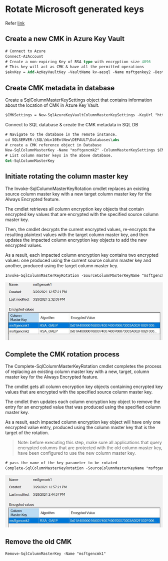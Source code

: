 # Rotate Microsoft generated keys
Refer [link](https://docs.microsoft.com/en-us/sql/relational-databases/security/encryption/rotate-always-encrypted-keys-using-powershell?view=sql-server-ver15#column-master-key-rotation-without-role-separation)

## Create a new CMK in Azure Key Vault
```ps
# Connect to Azure
Connect-AzAccount
# Create a non-expiring Key of RSA type with encryption size 4096
# This key will act as CMK & have all the permitted operations
$akvKey = Add-AzKeyVaultKey -VaultName kv-aesql -Name msftgenkey2 -Destination Software -Size 4096 -debug
``` 

## Create CMK metadata in database
Create a SqlColumnMasterKeySettings object that contains information about the location of CMK in Azure Key Vault.
```ps
$CMKSettings = New-SqlAzureKeyVaultColumnMasterKeySettings -KeyUrl "https://kv-aesql.vault.azure.net/keys/msftgenkey2/23bdc76cc8d44436b978a74f5c5e1d2f"
```
Connect to SQL database & create the CMK metadata in SQL DB
```ps
# Navigate to the database in the remote instance.
cd SQLSERVER:\SQL\Win10EntNew\DEFAULT\Databases\abs
# create a CMK reference object in Database
New-SqlColumnMasterKey -Name "msftgencmk2" -ColumnMasterKeySettings $CMKSettings
# List column master keys in the above database.
Get-SqlColumnMasterKey
```

## Initiate rotating the column master key
The Invoke-SqlColumnMasterKeyRotation cmdlet replaces an existing source column master key with a new target column master key for the Always Encrypted feature.

The cmdlet retrieves all column encryption key objects that contain encrypted key values that are encrypted with the specified source column master key.

Then, the cmdlet decrypts the current encrypted values, re-encrypts the resulting plaintext values with the target column master key, and then updates the impacted column encryption key objects to add the new encrypted values.

As a result, each impacted column encryption key contains two encrypted values: one produced using the current source column master key and another, produced using the target column master key.
```ps
Invoke-SqlColumnMasterKeyRotation -SourceColumnMasterKeyName "msftgencmk1" -TargetColumnMasterKeyName "msftgencmk2" -debug
```
![Alt text](/images/initiate-sql-cmk-rotation.jpg)

## Complete the CMK rotation process
The Complete-SqlColumnMasterKeyRotation cmdlet completes the process of replacing an existing column master key with a new, target, column master key for the Always Encrypted feature.

The cmdlet gets all column encryption key objects containing encrypted key values that are encrypted with the specified source column master key.

The cmdlet then updates each column encryption key object to remove the entry for an encrypted value that was produced using the specified column master key.

As a result, each impacted column encryption key object will have only one encrypted value entry, produced using the column master key that is the target of the rotation.

> Note: before executing this step, make sure all applications that query encrypted columns that are protected with the old column master key, have been configured to use the new column master key.

```ps
# pass the name of the key parameter to be rotated 
Complete-SqlColumnMasterKeyRotation -SourceColumnMasterKeyName "msftgencmk1"
```
![Alt text](/images/complete-sql-cmk-rotation.jpg)

## Remove the old CMK 
```ps
Remove-SqlColumnMasterKey -Name "msftgencmk1"
```

